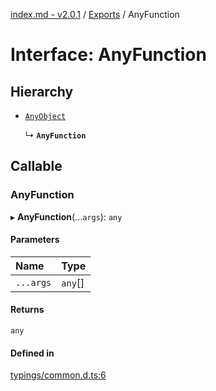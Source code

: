[index.md - v2.0.1](../README.md) / [Exports](../modules.md) / AnyFunction

# Interface: AnyFunction

## Hierarchy

- [`AnyObject`](AnyObject.md)

  ↳ **`AnyFunction`**

## Callable

### AnyFunction

▸ **AnyFunction**(...`args`): `any`

#### Parameters

| Name | Type |
| :------ | :------ |
| `...args` | `any`[] |

#### Returns

`any`

#### Defined in

[typings/common.d.ts:6](https://github.com/saqqdy/js-cool/blob/04bfaf9/typings/common.d.ts#L6)
